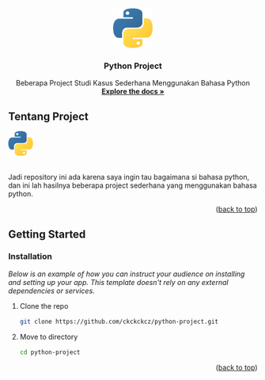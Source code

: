 <a name="readme-top"></a>

<!-- PROJECT LOGO -->
<br />
<div align="center">
  <a href="javascript:void(0)">
    <img src="img/python.png" alt="Logo" width="80" height="80">
  </a>

  <h3 align="center">Python Project</h3>

  <p align="center">
    Beberapa Project Studi Kasus Sederhana Menggunakan Bahasa Python
    <br />
    <a href="https://github.com/ckckckcz/python-project"><strong>Explore the docs »</strong></a>
  </p>
</div>

<!-- ABOUT THE PROJECT -->

## Tentang Project

<a href="javascript:void(0)">
    <img src="img/python.png" alt="Logo" width="50" height="50">
</a>
<br><br>

Jadi repository ini ada karena saya ingin tau bagaimana si bahasa python, dan ini lah hasilnya beberapa project sederhana yang menggunakan bahasa python.

<p align="right">(<a href="#readme-top">back to top</a>)</p>

<!-- GETTING STARTED -->

## Getting Started

### Installation

_Below is an example of how you can instruct your audience on installing and setting up your app. This template doesn't rely on any external dependencies or services._

1. Clone the repo
   ```sh
   git clone https://github.com/ckckckcz/python-project.git
   ```
2. Move to directory

   ```sh
   cd python-project
   ```

<p align="right">(<a href="#readme-top">back to top</a>)</p>

<!-- CONTRIBUTING -->
